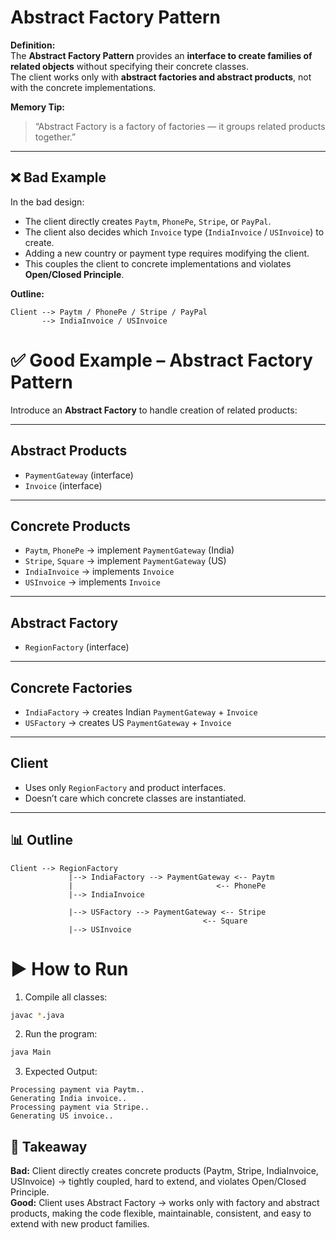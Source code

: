 # Abstract Factory Pattern

**Definition:**  
The **Abstract Factory Pattern** provides an **interface to create families of related objects** without specifying their concrete classes.  
The client works only with **abstract factories and abstract products**, not with the concrete implementations.

**Memory Tip:**  
> “Abstract Factory is a factory of factories — it groups related products together.”

---

## ❌ Bad Example

In the bad design:

* The client directly creates `Paytm`, `PhonePe`, `Stripe`, or `PayPal`.
* The client also decides which `Invoice` type (`IndiaInvoice` / `USInvoice`) to create.  
* Adding a new country or payment type requires modifying the client.  
* This couples the client to concrete implementations and violates **Open/Closed Principle**.

**Outline:**
```text
Client --> Paytm / PhonePe / Stripe / PayPal
       --> IndiaInvoice / USInvoice
```
# ✅ Good Example – Abstract Factory Pattern

Introduce an **Abstract Factory** to handle creation of related products:

---

## Abstract Products
- `PaymentGateway` (interface)  
- `Invoice` (interface)

---

## Concrete Products
- `Paytm`, `PhonePe` → implement `PaymentGateway` (India)  
- `Stripe`, `Square` → implement `PaymentGateway` (US)  
- `IndiaInvoice` → implements `Invoice`  
- `USInvoice` → implements `Invoice`  

---

## Abstract Factory
- `RegionFactory` (interface)

---

## Concrete Factories
- `IndiaFactory` → creates Indian `PaymentGateway` + `Invoice`  
- `USFactory` → creates US `PaymentGateway` + `Invoice`

---

## Client
- Uses only `RegionFactory` and product interfaces.  
- Doesn’t care which concrete classes are instantiated.

---

## 📊 Outline
```text
Client --> RegionFactory
             |--> IndiaFactory --> PaymentGateway <-- Paytm
             |                                <-- PhonePe
             |--> IndiaInvoice

             |--> USFactory --> PaymentGateway <-- Stripe
                                           <-- Square
             |--> USInvoice
```

# ▶️ How to Run

1. Compile all classes:

```bash
javac *.java
```
2. Run the program:

```bash
java Main
```
3. Expected Output:
```text
Processing payment via Paytm..
Generating India invoice..
Processing payment via Stripe..
Generating US invoice..
```

## 🔑 Takeaway
**Bad:** Client directly creates concrete products (Paytm, Stripe, IndiaInvoice, USInvoice) → tightly coupled, hard to extend, and violates Open/Closed Principle.  
**Good:** Client uses Abstract Factory → works only with factory and abstract products, making the code flexible, maintainable, consistent, and easy to extend with new product families.


